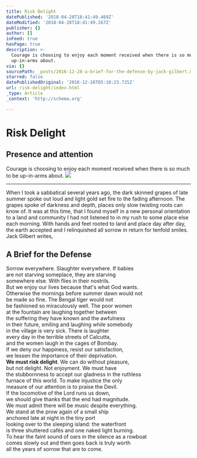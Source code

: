 ```yaml
---
title: Risk Delight
datePublished: '2018-04-28T18:41:49.469Z'
dateModified: '2018-04-28T18:41:49.167Z'
publisher: {}
author: []
inFeed: true
hasPage: true
description: >-
  Courage is choosing to enjoy each moment received when there is so much to be
  up-in-arms about. 
via: {}
sourcePath: _posts/2016-12-28-a-brief-for-the-defense-by-jack-gilbert.md
starred: false
datePublishedOriginal: '2016-12-28T05:18:23.725Z'
url: risk-delight/index.html
_type: Article
_context: 'http://schema.org'

---
```

# Risk Delight

## Presence and attention 

Courage is choosing to enjoy each moment received when there is so much to be up-in-arms about. ![](https://the-grid-user-content.s3-us-west-2.amazonaws.com/f24dfc0d-b7e8-4547-af24-1c0a8c38e86e.jpg)

---

When I took a sabbatical several years ago, the dark skinned grapes of late summer spoke out loud and light gold set fire to the fading afternoon. The grapes spoke of darkness and depth, places only slow twisting roots can know of. It was at this time, that I found myself in a new personal orientation to a land and community I had not listened to in my rush to some place else each morning. With hands and feet rooted to land and place day after day, the earth accepted and I relinquished all sorrow in return for tenfold smiles. Jack Gilbert writes, 

## A Brief for the Defense

Sorrow everywhere. Slaughter everywhere. If babies  
are not starving someplace, they are starving  
somewhere else. With flies in their nostrils.  
But we enjoy our lives because that's what God wants.  
Otherwise the mornings before summer dawn would not  
be made so fine. The Bengal tiger would not  
be fashioned so miraculously well. The poor women  
at the fountain are laughing together between  
the suffering they have known and the awfulness  
in their future, smiling and laughing while somebody  
in the village is very sick. There is laughter  
every day in the terrible streets of Calcutta,  
and the women laugh in the cages of Bombay.  
If we deny our happiness, resist our satisfaction,  
we lessen the importance of their deprivation.  
**We must risk delight**. We can do without pleasure,  
but not delight. Not enjoyment. We must have  
the stubbornness to accept our gladness in the ruthless  
furnace of this world. To make injustice the only  
measure of our attention is to praise the Devil.  
If the locomotive of the Lord runs us down,  
we should give thanks that the end had magnitude.  
We must admit there will be music despite everything.  
We stand at the prow again of a small ship  
anchored late at night in the tiny port  
looking over to the sleeping island: the waterfront  
is three shuttered cafés and one naked light burning.  
To hear the faint sound of oars in the silence as a rowboat  
comes slowly out and then goes back is truly worth  
all the years of sorrow that are to come.